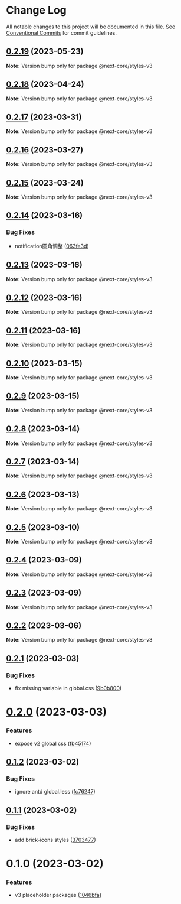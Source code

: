 # Change Log

All notable changes to this project will be documented in this file.
See [Conventional Commits](https://conventionalcommits.org) for commit guidelines.

## [0.2.19](https://github.com/easyops-cn/next-core/compare/@next-core/styles-v3@0.2.18...@next-core/styles-v3@0.2.19) (2023-05-23)

**Note:** Version bump only for package @next-core/styles-v3





## [0.2.18](https://github.com/easyops-cn/next-core/compare/@next-core/styles-v3@0.2.17...@next-core/styles-v3@0.2.18) (2023-04-24)

**Note:** Version bump only for package @next-core/styles-v3





## [0.2.17](https://github.com/easyops-cn/next-core/compare/@next-core/styles-v3@0.2.16...@next-core/styles-v3@0.2.17) (2023-03-31)

**Note:** Version bump only for package @next-core/styles-v3





## [0.2.16](https://github.com/easyops-cn/next-core/compare/@next-core/styles-v3@0.2.15...@next-core/styles-v3@0.2.16) (2023-03-27)

**Note:** Version bump only for package @next-core/styles-v3





## [0.2.15](https://github.com/easyops-cn/next-core/compare/@next-core/styles-v3@0.2.14...@next-core/styles-v3@0.2.15) (2023-03-24)

**Note:** Version bump only for package @next-core/styles-v3





## [0.2.14](https://github.com/easyops-cn/next-core/compare/@next-core/styles-v3@0.2.13...@next-core/styles-v3@0.2.14) (2023-03-16)


### Bug Fixes

* notification圆角调整 ([063fe3d](https://github.com/easyops-cn/next-core/commit/063fe3dda494bc69a36718525478bcff70231699))





## [0.2.13](https://github.com/easyops-cn/next-core/compare/@next-core/styles-v3@0.2.12...@next-core/styles-v3@0.2.13) (2023-03-16)

**Note:** Version bump only for package @next-core/styles-v3





## [0.2.12](https://github.com/easyops-cn/next-core/compare/@next-core/styles-v3@0.2.11...@next-core/styles-v3@0.2.12) (2023-03-16)

**Note:** Version bump only for package @next-core/styles-v3





## [0.2.11](https://github.com/easyops-cn/next-core/compare/@next-core/styles-v3@0.2.10...@next-core/styles-v3@0.2.11) (2023-03-16)

**Note:** Version bump only for package @next-core/styles-v3





## [0.2.10](https://github.com/easyops-cn/next-core/compare/@next-core/styles-v3@0.2.9...@next-core/styles-v3@0.2.10) (2023-03-15)

**Note:** Version bump only for package @next-core/styles-v3





## [0.2.9](https://github.com/easyops-cn/next-core/compare/@next-core/styles-v3@0.2.8...@next-core/styles-v3@0.2.9) (2023-03-15)

**Note:** Version bump only for package @next-core/styles-v3





## [0.2.8](https://github.com/easyops-cn/next-core/compare/@next-core/styles-v3@0.2.7...@next-core/styles-v3@0.2.8) (2023-03-14)

**Note:** Version bump only for package @next-core/styles-v3





## [0.2.7](https://github.com/easyops-cn/next-core/compare/@next-core/styles-v3@0.2.6...@next-core/styles-v3@0.2.7) (2023-03-14)

**Note:** Version bump only for package @next-core/styles-v3





## [0.2.6](https://github.com/easyops-cn/next-core/compare/@next-core/styles-v3@0.2.5...@next-core/styles-v3@0.2.6) (2023-03-13)

**Note:** Version bump only for package @next-core/styles-v3





## [0.2.5](https://github.com/easyops-cn/next-core/compare/@next-core/styles-v3@0.2.4...@next-core/styles-v3@0.2.5) (2023-03-10)

**Note:** Version bump only for package @next-core/styles-v3





## [0.2.4](https://github.com/easyops-cn/next-core/compare/@next-core/styles-v3@0.2.3...@next-core/styles-v3@0.2.4) (2023-03-09)

**Note:** Version bump only for package @next-core/styles-v3





## [0.2.3](https://github.com/easyops-cn/next-core/compare/@next-core/styles-v3@0.2.2...@next-core/styles-v3@0.2.3) (2023-03-09)

**Note:** Version bump only for package @next-core/styles-v3





## [0.2.2](https://github.com/easyops-cn/next-core/compare/@next-core/styles-v3@0.2.1...@next-core/styles-v3@0.2.2) (2023-03-06)

**Note:** Version bump only for package @next-core/styles-v3





## [0.2.1](https://github.com/easyops-cn/next-core/compare/@next-core/styles-v3@0.2.0...@next-core/styles-v3@0.2.1) (2023-03-03)


### Bug Fixes

* fix missing variable in global.css ([9b0b800](https://github.com/easyops-cn/next-core/commit/9b0b8008b10b01e49375b4cbec8578db604562bd))





# [0.2.0](https://github.com/easyops-cn/next-core/compare/@next-core/styles-v3@0.1.2...@next-core/styles-v3@0.2.0) (2023-03-03)


### Features

* expose v2 global css ([fb45174](https://github.com/easyops-cn/next-core/commit/fb451741dc218840c49c556637693a9a2d33f7d6))





## [0.1.2](https://github.com/easyops-cn/next-core/compare/@next-core/styles-v3@0.1.1...@next-core/styles-v3@0.1.2) (2023-03-02)


### Bug Fixes

* ignore antd global.less ([fc76247](https://github.com/easyops-cn/next-core/commit/fc7624770aa74230214b99223a4ce1b32bc3a79a))





## [0.1.1](https://github.com/easyops-cn/next-core/compare/@next-core/styles-v3@0.1.0...@next-core/styles-v3@0.1.1) (2023-03-02)


### Bug Fixes

* add brick-icons styles ([3703477](https://github.com/easyops-cn/next-core/commit/370347767bf463a4826c6982d1f4887478745cfa))





# 0.1.0 (2023-03-02)


### Features

* v3 placeholder packages ([1046bfa](https://github.com/easyops-cn/next-core/commit/1046bfaa43cc635a11ebeca5ded06503d81158c5))
